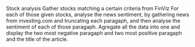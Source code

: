 Stock analysis 
Gather stocks matching a certain criteria from FinViz 
For each of those given stocks, analyse the news sentiment, by gathering news from investing.com and truncating each paragaph, and then analyse the sentiment of each of those paragaph. 
Agregate all the data into one and display the two most negative paragaph and two most positive paragaph and the title of the article. 
